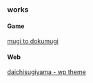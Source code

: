 ### works

#### Game

[mugi to dokumugi](https://github.com/daichisugiyama/mugi)

#### Web

[daichisugiyama - wp theme](https://github.com/daichisugiyama/ds-theme)

